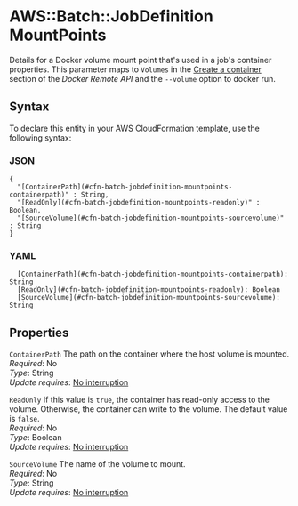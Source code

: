 # AWS::Batch::JobDefinition MountPoints<a name="aws-properties-batch-jobdefinition-mountpoints"></a>

Details for a Docker volume mount point that's used in a job's container properties\. This parameter maps to `Volumes` in the [Create a container](https://docs.docker.com/engine/api/v1.43/#tag/Container/operation/ContainerCreate) section of the *Docker Remote API* and the `--volume` option to docker run\.

## Syntax<a name="aws-properties-batch-jobdefinition-mountpoints-syntax"></a>

To declare this entity in your AWS CloudFormation template, use the following syntax:

### JSON<a name="aws-properties-batch-jobdefinition-mountpoints-syntax.json"></a>

```
{
  "[ContainerPath](#cfn-batch-jobdefinition-mountpoints-containerpath)" : String,
  "[ReadOnly](#cfn-batch-jobdefinition-mountpoints-readonly)" : Boolean,
  "[SourceVolume](#cfn-batch-jobdefinition-mountpoints-sourcevolume)" : String
}
```

### YAML<a name="aws-properties-batch-jobdefinition-mountpoints-syntax.yaml"></a>

```
  [ContainerPath](#cfn-batch-jobdefinition-mountpoints-containerpath): String
  [ReadOnly](#cfn-batch-jobdefinition-mountpoints-readonly): Boolean
  [SourceVolume](#cfn-batch-jobdefinition-mountpoints-sourcevolume): String
```

## Properties<a name="aws-properties-batch-jobdefinition-mountpoints-properties"></a>

`ContainerPath`  <a name="cfn-batch-jobdefinition-mountpoints-containerpath"></a>
The path on the container where the host volume is mounted\.  
*Required*: No  
*Type*: String  
*Update requires*: [No interruption](https://docs.aws.amazon.com/AWSCloudFormation/latest/UserGuide/using-cfn-updating-stacks-update-behaviors.html#update-no-interrupt)

`ReadOnly`  <a name="cfn-batch-jobdefinition-mountpoints-readonly"></a>
If this value is `true`, the container has read\-only access to the volume\. Otherwise, the container can write to the volume\. The default value is `false`\.  
*Required*: No  
*Type*: Boolean  
*Update requires*: [No interruption](https://docs.aws.amazon.com/AWSCloudFormation/latest/UserGuide/using-cfn-updating-stacks-update-behaviors.html#update-no-interrupt)

`SourceVolume`  <a name="cfn-batch-jobdefinition-mountpoints-sourcevolume"></a>
The name of the volume to mount\.  
*Required*: No  
*Type*: String  
*Update requires*: [No interruption](https://docs.aws.amazon.com/AWSCloudFormation/latest/UserGuide/using-cfn-updating-stacks-update-behaviors.html#update-no-interrupt)